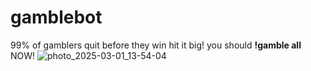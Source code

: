 # gamblebot
99% of gamblers quit before they win hit it big!
you should **!gamble all** NOW!
![photo_2025-03-01_13-54-04](https://github.com/user-attachments/assets/fff73080-1628-4d3a-8bda-e05669f6e4c5)
